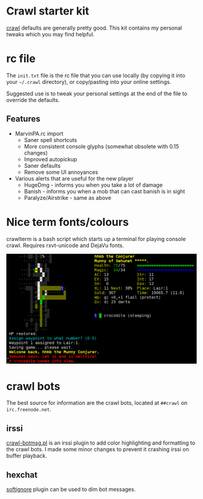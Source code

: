 # Crawl starter kit

[crawl](http://crawl.develz.org) defaults are generally pretty good.
This kit contains my personal tweaks which you may find helpful.

# rc file

The `init.txt` file is the rc file that you can use locally (by
copying it into your `~/.crawl` directory), or copy/pasting into
your online settings.

Suggested use is to tweak your personal settings at the end of the
file to override the defaults.

## Features

* MarvinPA.rc import
    * Saner spell shortcuts
    * More consistent console glyphs (somewhat obsolete with 0.15 changes)
    * Improved autopickup
    * Saner defaults
    * Remove some UI annoyances
* Various alerts that are useful for the new player
    * HugeDmg - informs you when you take a lot of damage
    * Banish - informs you when a mob that can cast banish is in sight
    * Paralyze/Airstrike - same as above

# Nice term fonts/colours

crawlterm is a bash script which starts up a terminal for playing
console crawl. Requires rxvt-unicode and DejaVu fonts.

![Screenshot 1](s1.png)

# crawl bots

The best source for information are the crawl bots, located at
`##crawl` on `irc.freenode.net`.

## irssi

[crawl-botmsg.pl](http://voyager.lupomesky.cz/crawl/irssi-colorizer/)
is an irssi plugin to add color highlighting and formatting to the
crawl bots. I made some minor changes to prevent it crashing irssi on
buffer playback.

## hexchat

[softignore](https://github.com/jsravn/softignore) plugin can be used
to dim bot messages.
